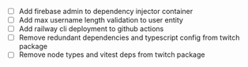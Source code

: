 - [ ] Add firebase admin to dependency injector container
- [ ] Add max username length validation to user entity
- [ ] Add railway cli deployment to github actions
- [ ] Remove redundant dependencies and typescript config from twitch package
- [ ] Remove node types and vitest deps from twitch package